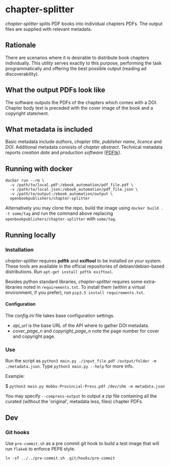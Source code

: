 # chapter-splitter
*chapter-splitter* splits PDF books into individual chapters PDFs. The output files are supplied with relevant metadata.

## Rationale
There are scenarios where it is desirable to distribute book chapters individually. This utility serves exactly to this purpose, performing the task programmatically and offering the best possible output (reading ad discoverability).

## What the output PDFs look like
The software outputs the PDFs of the chapters which comes with a DOI. Chapter body text is preceded with the cover image of the book and a copyright statement.

## What metadata is included
Basic metadata include _authors_, _chapter title_, _publisher name_, _licence_ and _DOI_. Additional metadata consists of _chapter abstract_. Technical metadata
reports _creation date_ and _production software_ ([PDFtk](https://packages.debian.org/buster/pdftk)).

## Running with docker
```
docker run --rm \
  -v /path/to/local.pdf:/ebook_automation/pdf_file.pdf \
  -v /path/to/local.json:/ebook_automation/pdf_file.json \
  -v /path/to/output:/ebook_automation/output \
  openbookpublishers/chapter-splitter
```

Alternatively you may clone the repo, build the image using `docker build . -t some/tag` and run the command above replacing `openbookpublishers/chapter-splitter` with `some/tag`.

## Running locally
### Installation
*chapter-splitter* requires **pdftk** and **exiftool** to be installed on your system. These tools are available  in the official repositories of debian/debian-based distributions.
Run `apt-get install pdftk exiftool`.

Besides python standard libraries, *chapter-splitter* requires some extra-libraries noted in `requirements.txt`. To install them (within a virtual environment, if you prefer), run `pip3.5 install requirements.txt`.

#### Configuration
The *config.ini* file takes base configuration settings.
* *api_url* is the base URL of the API where to gather DOI metadata.
* *cover_page_n* and *copyright_page_n* note the page number for cover and copyright page.

### Use
Run the script as `python3 main.py ./input_file.pdf /output/folder -m ./metadata.json`. Type `python3 main.py --help` for more info.

Example:

$ `python3 main.py Hobbs-Provincial-Press.pdf /dev/shm -m metadata.json`

You may specify `--compress-output` to output a zip file containing all the curated (without the 'original', metadata less, files) chapter PDFs.

## Dev
### Git hooks
Use `pre-commit.sh` as a pre commit git hook to build a test image that will run `flake8` to enforce PEP8 style.

```
ln -sf ../../pre-commit.sh .git/hooks/pre-commit
```
